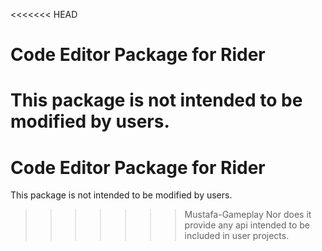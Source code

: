 <<<<<<< HEAD
# Code Editor Package for Rider

This package is not intended to be modified by users.
=======
# Code Editor Package for Rider

This package is not intended to be modified by users.
>>>>>>> Mustafa-Gameplay
Nor does it provide any api intended to be included in user projects.